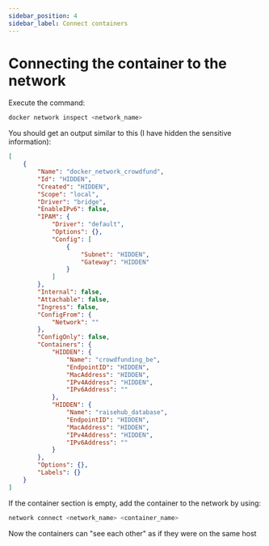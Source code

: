 ```yaml
---
sidebar_position: 4
sidebar_label: Connect containers
---
```


# Connecting the container to the network

Execute the command:

```bash
docker network inspect <network_name>
```

You should get an output similar to this (I have hidden the sensitive information):

```json
[
    {
        "Name": "docker_network_crowdfund",
        "Id": "HIDDEN",
        "Created": "HIDDEN",
        "Scope": "local",
        "Driver": "bridge",
        "EnableIPv6": false,
        "IPAM": {
            "Driver": "default",
            "Options": {},
            "Config": [
                {
                    "Subnet": "HIDDEN",
                    "Gateway": "HIDDEN"
                }
            ]
        },
        "Internal": false,
        "Attachable": false,
        "Ingress": false,
        "ConfigFrom": {
            "Network": ""
        },
        "ConfigOnly": false,
        "Containers": {
            "HIDDEN": {
                "Name": "crowdfunding_be",
                "EndpointID": "HIDDEN",
                "MacAddress": "HIDDEN",
                "IPv4Address": "HIDDEN",
                "IPv6Address": ""
            },
            "HIDDEN": {
                "Name": "raisehub_database",
                "EndpointID": "HIDDEN",
                "MacAddress": "HIDDEN",
                "IPv4Address": "HIDDEN",
                "IPv6Address": ""
            }
        },
        "Options": {},
        "Labels": {}
    }
]

```

If the container section is empty, add the container to the network by using: 

```bash
network connect <network_name> <container_name>
```

Now the containers can "see each other" as if they were on the same host